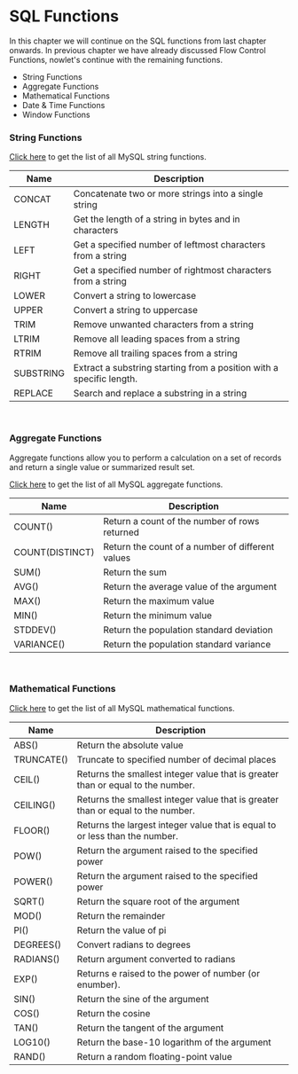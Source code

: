 # SQL Functions

In this chapter we will continue on the SQL functions from last chapter onwards. In previous chapter we have already discussed Flow Control Functions, nowlet's continue with the remaining functions.

- String Functions
- Aggregate Functions
- Mathematical Functions
- Date & Time Functions
- Window Functions



### String Functions

[Click here](https://dev.mysql.com/doc/refman/8.0/en/string-functions.html) to get the list of all MySQL string functions.

| Name			| Description |
|-----------|-------------|
| CONCAT		| Concatenate two or more strings into a single string |
| LENGTH		| Get the length of a string in bytes and in characters |
| LEFT			| Get a specified number of leftmost characters from a string |
| RIGHT			| Get a specified number of rightmost characters from a string |
| LOWER			| Convert a string to lowercase |
| UPPER			| Convert a string to uppercase |
| TRIM			| Remove unwanted characters from a string |
| LTRIM			| Remove all leading spaces from a string |
| RTRIM			| Remove all trailing spaces from a string |
| SUBSTRING		| Extract a substring starting from a position with a specific length. |
| REPLACE		| Search and replace a substring in a string |

<br>

### Aggregate Functions

Aggregate functions allow you to perform a calculation on a set of records and return a single value or summarized result set.

[Click here](https://dev.mysql.com/doc/refman/8.0/en/aggregate-functions.html) to get the list of all MySQL aggregate functions.

| Name			| Description |
|-----------|-------------|
| COUNT()		| Return a count of the number of rows returned |
| COUNT(DISTINCT)	| Return the count of a number of different values |
| SUM()	| Return the sum |
| AVG()	| Return the average value of the argument |
| MAX()	| Return the maximum value |
| MIN()	| Return the minimum value |
| STDDEV()	| Return the population standard deviation |
| VARIANCE()	| Return the population standard variance |


<br>


### Mathematical Functions

[Click here](https://dev.mysql.com/doc/refman/8.0/en/mathematical-functions.html) to get the list of all MySQL mathematical functions.

| Name			| Description |
|-----------|-------------|
| ABS()		| Return the absolute value |
| TRUNCATE()| Truncate to specified number of decimal places |
| CEIL()	| Returns the smallest integer value that is greater than or equal to the number. |
| CEILING()	| Returns the smallest integer value that is greater than or equal to the number. |
| FLOOR()	| Returns the largest integer value that is equal to or less than the number. |
| POW()		| Return the argument raised to the specified power |
| POWER()	| Return the argument raised to the specified power |
| SQRT()	| Return the square root of the argument |
| MOD()		| Return the remainder |
| PI()		| Return the value of pi |
| DEGREES()	| Convert radians to degrees |
| RADIANS()	| Return argument converted to radians |
| EXP()		| Returns e raised to the power of number (or enumber). |
| SIN()		| Return the sine of the argument |
| COS()		| Return the cosine |
| TAN()		| Return the tangent of the argument |
| LOG10()	| Return the base-10 logarithm of the argument |
| RAND()	| Return a random floating-point value |


<br>

